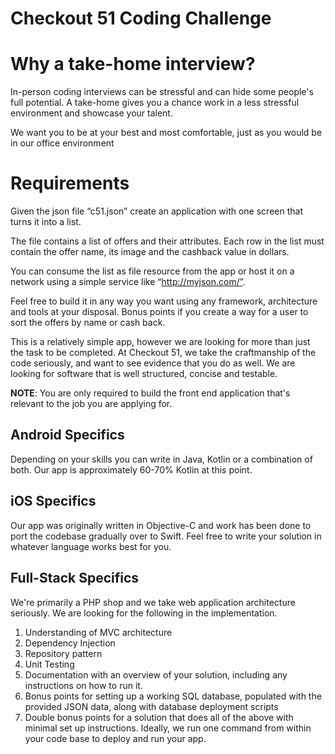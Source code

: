 # Checkout 51 Coding Challenge

# Why a take-home interview?

In-person coding interviews can be stressful and can hide some people's full potential. A take-home gives you a chance work in a less stressful environment and showcase your talent.

We want you to be at your best and most comfortable, just as you would be in our office environment

# Requirements

Given the json file “c51.json” create an application with one screen that turns it into a list. 

The file contains a list of offers and their attributes. Each row in the list must contain the offer name, its image and the cashback value in dollars. 

You can consume the list as file resource from the app or host it on a network using a simple service like “http://myjson.com/”. 

Feel free to build it in any way you want using any framework, architecture and tools at your disposal. Bonus points if you create a way for a user to sort the offers by name or cash back.

This is a relatively simple app, however we are looking for more than just the task to be completed.  At Checkout 51, we take the craftmanship of the code seriously, and want to see evidence that you do as well.  We are looking for software that is well structured, concise and testable.

**NOTE**: You are only required to build the front end application that's relevant to the job you are applying for.

## Android Specifics
Depending on your skills you can write in Java, Kotlin or a combination of both. Our app is approximately 60-70% Kotlin at this point.

## iOS Specifics
Our app was originally written in Objective-C and work has been done to port the codebase gradually over to Swift.  Feel free to write your solution in whatever language works best for you.

## Full-Stack Specifics
We're primarily a PHP shop and we take web application architecture seriously. We are looking for the following in the implementation.  
1. Understanding of MVC architecture
2. Dependency Injection
3. Repository pattern
4. Unit Testing
5. Documentation with an overview of your solution, including any instructions on how to run it.
6. Bonus points for setting up a working SQL database, populated with the provided JSON data, along with database deployment scripts
7. Double bonus points for a solution that does all of the above with minimal set up instructions. Ideally, we run one command from within your code base to deploy and run your app.
   



